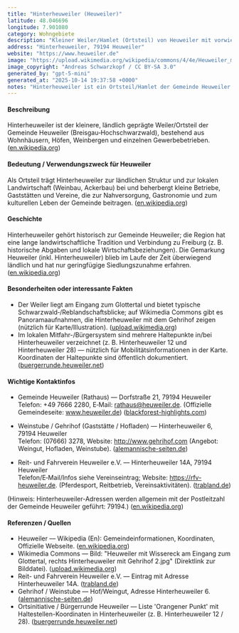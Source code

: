 ```yaml
---
title: "Hinterheuweiler (Heuweiler)"
latitude: 48.046696
longitude: 7.901080
category: Wohngebiete
description: "Kleiner Weiler/Hamlet (Ortsteil) von Heuweiler mit vorwiegend Wohnnutzung, Landwirtschaft und einigen Gasthöfen/Betrieben."
address: "Hinterheuweiler, 79194 Heuweiler"
website: "https://www.heuweiler.de"
image: "https://upload.wikimedia.org/wikipedia/commons/4/4e/Heuweiler_mit_Wissereck_am_Eingang_zum_Glottertal%2C_rechts_Hinterheuweiler_mit_Gehrihof_2.jpg"
image_copyright: "Andreas Schwarzkopf / CC BY-SA 3.0"
generated_by: "gpt-5-mini"
generated_at: "2025-10-14 19:37:58 +0000"
notes: "Hinterheuweiler ist ein Ortsteil/Hamlet der Gemeinde Heuweiler und hat keine eigene 'Gemeinde-Postadresse' – Adressen lauten üblicherweise 'Hinterheuweiler <Hausnummer>, 79194 Heuweiler'. Als Referenzkoordinaten wurde mittels Mapbox-Reverse-Geocoding ein Punkt in Hinterheuweiler (Hinterheuweiler 17) ermittelt; zusätzlich liegen öffentliche Haltestellen-Koordinaten (Orangener Punkt) für Hinterheuweiler 12 und 28 vor. Quellen: Wikipedia (Heuweiler), Wikimedia Commons (Bild), Gemeinde Heuweiler, lokale Einträge (Gehrihof, Reit- & Fahrverein), Mapbox-Reverse-Geocode (intern benutzt)."
---
```


#### Beschreibung
Hinterheuweiler ist der kleinere, ländlich geprägte Weiler/Ortsteil der Gemeinde Heuweiler (Breisgau‑Hochschwarzwald), bestehend aus Wohnhäusern, Höfen, Weinbergen und einzelnen Gewerbebetrieben. ([en.wikipedia.org](https://en.wikipedia.org/wiki/Heuweiler))

#### Bedeutung / Verwendungszweck für Heuweiler
Als Ortsteil trägt Hinterheuweiler zur ländlichen Struktur und zur lokalen Landwirtschaft (Weinbau, Ackerbau) bei und beherbergt kleine Betriebe, Gaststätten und Vereine, die zur Nahversorgung, Gastronomie und zum kulturellen Leben der Gemeinde beitragen. ([en.wikipedia.org](https://en.wikipedia.org/wiki/Heuweiler))

#### Geschichte
Hinterheuweiler gehört historisch zur Gemeinde Heuweiler; die Region hat eine lange landwirtschaftliche Tradition und Verbindung zu Freiburg (z. B. historische Abgaben und lokale Wirtschaftsbeziehungen). Die Gemarkung Heuweiler (inkl. Hinterheuweiler) blieb im Laufe der Zeit überwiegend ländlich und hat nur geringfügige Siedlungszunahme erfahren. ([en.wikipedia.org](https://en.wikipedia.org/wiki/Heuweiler))

#### Besonderheiten oder interessante Fakten
- Der Weiler liegt am Eingang zum Glottertal und bietet typische Schwarzwald‑/Reblandschaftsblicke; auf Wikimedia Commons gibt es Panoramaaufnahmen, die Hinterheuweiler mit dem Gehrihof zeigen (nützlich für Karte/Illustration). ([upload.wikimedia.org](https://upload.wikimedia.org/wikipedia/commons/4/4e/Heuweiler_mit_Wissereck_am_Eingang_zum_Glottertal%2C_rechts_Hinterheuweiler_mit_Gehrihof_2.jpg))  
- Im lokalen Mitfahr-/Bürgersystem sind mehrere Haltepunkte in/bei Hinterheuweiler verzeichnet (z. B. Hinterheuweiler 12 und Hinterheuweiler 28) — nützlich für Mobilitätsinformationen in der Karte. Koordinaten der Haltepunkte sind öffentlich dokumentiert. ([buergerrunde.heuweiler.net](https://buergerrunde.heuweiler.net/op/?utm_source=openai))

#### Wichtige Kontaktinfos
- Gemeinde Heuweiler (Rathaus) — Dorfstraße 21, 79194 Heuweiler  
  Telefon: +49 7666 2280, E‑Mail: rathaus@heuweiler.de. (Offizielle Gemeindeseite: www.heuweiler.de) ([blackforest-highlights.com](https://www.blackforest-highlights.com/poi/detail/rathaus-heuweiler-d76d7fc194?utm_source=openai))

- Weinstube / Gehrihof (Gaststätte / Hofladen) — Hinterheuweiler 6, 79194 Heuweiler  
  Telefon: (07666) 3278, Website: http://www.gehrihof.com (Angebot: Weingut, Hofladen, Weinstube). ([alemannische-seiten.de](https://www.alemannische-seiten.de/deutschland/heuweiler_gehrihof-heuweiler.php?utm_source=openai))

- Reit- und Fahrverein Heuweiler e.V. — Hinterheuweiler 14A, 79194 Heuweiler  
  Telefon/E‑Mail/Infos siehe Vereinseintrag; Website: https://rfv-heuweiler.de. (Pferdesport, Reitbetrieb, Vereinsaktivitäten). ([trabland.de](https://www.trabland.de/reit-und-fahrverein-heuweiler-ev?utm_source=openai))

(Hinweis: Hinterheuweiler-Adressen werden allgemein mit der Postleitzahl der Gemeinde Heuweiler geführt: 79194.) ([en.wikipedia.org](https://en.wikipedia.org/wiki/Heuweiler))

#### Referenzen / Quellen
- Heuweiler — Wikipedia (En): Gemeindeinformationen, Koordinaten, Offizielle Webseite. ([en.wikipedia.org](https://en.wikipedia.org/wiki/Heuweiler))  
- Wikimedia Commons — Bild: "Heuweiler mit Wissereck am Eingang zum Glottertal, rechts Hinterheuweiler mit Gehrihof 2.jpg" (Direktlink zur Bilddatei). ([upload.wikimedia.org](https://upload.wikimedia.org/wikipedia/commons/4/4e/Heuweiler_mit_Wissereck_am_Eingang_zum_Glottertal%2C_rechts_Hinterheuweiler_mit_Gehrihof_2.jpg))  
- Reit- und Fahrverein Heuweiler e.V. — Eintrag mit Adresse Hinterheuweiler 14A. ([trabland.de](https://www.trabland.de/reit-und-fahrverein-heuweiler-ev?utm_source=openai))  
- Gehrihof / Weinstube — Hof/Weingut, Adresse Hinterheuweiler 6. ([alemannische-seiten.de](https://www.alemannische-seiten.de/deutschland/heuweiler_gehrihof-heuweiler.php?utm_source=openai))  
- Ortsinitiative / Bürgerrunde Heuweiler — Liste 'Orangener Punkt' mit Haltestellen-Koordinaten in Hinterheuweiler (z. B. Hinterheuweiler 12 / 28). ([buergerrunde.heuweiler.net](https://buergerrunde.heuweiler.net/op/?utm_source=openai))